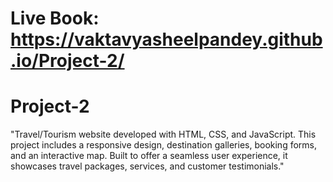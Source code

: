 # Live Book: https://vaktavyasheelpandey.github.io/Project-2/
# Project-2
"Travel/Tourism website developed with HTML, CSS, and JavaScript. This project includes a responsive design, destination galleries, booking forms, and an interactive map. Built to offer a seamless user experience, it showcases travel packages, services, and customer testimonials."
